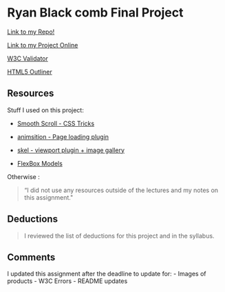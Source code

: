# Ryan Black comb Final Project

[Link to my Repo!](https://github.com/ryanjblack/project_final3_black_ryan)

[Link to my Project Online](http://www.blackjosephryan.com/project_final3_black_ryan)

[W3C Validator](https://validator.w3.org/unicorn/check?ucn_uri=blackjosephryan.com%2Fproject_final3_black_ryan%2F&ucn_task=conformance#)

[HTML5 Outliner](https://gsnedders.html5.org/outliner/process.py?url=http%3A%2F%2Fblackjosephryan.com%2Fproject_final3_black_ryan%2F)

## Resources

Stuff I used on this project:

- [Smooth Scroll - CSS Tricks](https://css-tricks.com/snippets/jquery/smooth-scrolling/)

- [animsition - Page loading plugin](http://git.blivesta.com/animsition/)

- [skel - viewport plugin + image gallery](html5up.net)

- [FlexBox Models](https://www.taniarascia.com/how-to-build-a-responsive-image-gallery-with-flexbox/)

Otherwise :
> “I did not use any resources outside of the lectures and my notes on this assignment."

## Deductions

> I reviewed the list of deductions for this project and in the syllabus.

## Comments

I updated this assignment after the deadline to update for:
    - Images of products
    - W3C Errors
    - README updates
